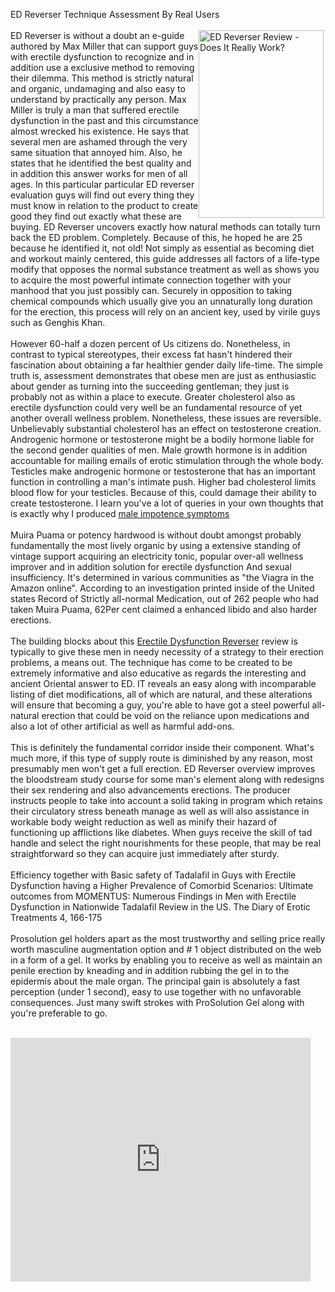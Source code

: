 ED Reverser Technique Assessment By Real Users
<br/>
<br/>
<img style="float: right;" title="ED Reverser Secret" src="http://www.edreverser.org/wp-content/uploads/2015/12/ED-336x280-4-300x250.jpg" alt="ED Reverser Review - Does It Really Work?" width="200" height="300" align="left">ED Reverser is without a doubt an e-guide authored by Max Miller that can support guys with erectile dysfunction to recognize and in addition use a exclusive method to removing their dilemma. This method is strictly natural and organic, undamaging and also easy to understand by practically any person. Max Miller is truly a man that suffered erectile dysfunction in the past and this circumstance almost wrecked his existence. He says that several men are ashamed through the very same situation that annoyed him. Also, he states that he identified the best quality and in addition this answer works for men of all ages. In this particular particular ED reverser evaluation guys will find out every thing they must know in relation to the product to create good they find out exactly what these are buying. ED Reverser uncovers exactly how natural methods can totally turn back the ED problem. Completely. Because of this, he hoped he are 25 because he identified it, not old! Not simply as essential as becoming diet and workout mainly centered, this guide addresses all factors of a life-type modify that opposes the normal substance treatment as well as shows you to acquire the most powerful intimate connection together with your manhood that you just possibly can. Securely in opposition to taking chemical compounds which usually give you an unnaturally long duration for the erection, this process will rely on an ancient key, used by virile guys such as Genghis Khan.
<br/>
<br/>
However 60-half a dozen percent of Us citizens do. Nonetheless, in contrast to typical stereotypes, their excess fat hasn't hindered their fascination about obtaining a far healthier gender daily life-time. The simple truth is, assessment demonstrates that obese men are just as enthusiastic about gender as turning into the succeeding gentleman; they just is probably not as within a place to execute. Greater cholesterol also as erectile dysfunction could very well be an fundamental resource of yet another overall wellness problem. Nonetheless, these issues are reversible. Unbelievably substantial cholesterol has an effect on testosterone creation. Androgenic hormone or testosterone might be a bodily hormone liable for the second gender qualities of men. Male growth hormone is in addition accountable for mailing emails of erotic stimulation through the whole body. Testicles make androgenic hormone or testosterone that has an important function in controlling a man's intimate push. Higher bad cholesterol limits blood flow for your testicles. Because of this, could damage their ability to create testosterone. I learn you've a lot of queries in your own thoughts that is exactly why I produced <a href="http://www.healthline.com/health/erectile-dysfunction">male impotence symptoms</a>
<br/>
<br/>
Muira Puama or potency hardwood is without doubt amongst probably fundamentally the most lively organic by using a extensive standing of vintage support acquiring an electricity tonic, popular over-all wellness improver and in addition solution for erectile dysfunction And sexual insufficiency. It's determined in various communities as "the Viagra in the Amazon online". According to an investigation printed inside of the United states Record of Strictly all-normal Medication, out of 262 people who had taken Muira Puama, 62Per cent claimed a enhanced libido and also harder erections.
<br/>
<br/>
The building blocks about this <a href="http://edreversersecret.com/">Erectile Dysfunction Reverser</a> review is typically to give these men in needy necessity of a strategy to their erection problems, a means out. The technique has come to be created to be extremely informative and also educative as regards the interesting and ancient Oriental answer to ED. IT reveals an easy along with incomparable listing of diet modifications, all of which are natural, and these alterations will ensure that becoming a guy, you're able to have got a steel powerful all-natural erection that could be void on the reliance upon medications and also a lot of other artificial as well as harmful add-ons.
<br/>
<br/>
This is definitely the fundamental corridor inside their component. What's much more, if this type of supply route is diminished by any reason, most presumably men won't get a full erection. ED Reverser overview improves the bloodstream study course for some man's element along with redesigns their sex rendering and also advancements erections. The producer instructs people to take into account a solid taking in program which retains their circulatory stress beneath manage as well as will also assistance in workable body weight reduction as well as minify their hazard of functioning up afflictions like diabetes. When guys receive the skill of tad handle and select the right nourishments for these people, that may be real straightforward so they can acquire just immediately after sturdy.
<br/>
<br/>
Efficiency together with Basic safety of Tadalafil in Guys with Erectile Dysfunction having a Higher Prevalence of Comorbid Scenarios: Ultimate outcomes from MOMENTUS: Numerous Findings in Men with Erectile Dysfunction in Nationwide Tadalafil Review in the US. The Diary of Erotic Treatments 4, 166-175
<br/>
<br/>
Prosolution gel holders apart as the most trustworthy and selling price really worth masculine augmentation option and # 1 object distributed on the web in a form of a gel. It works by enabling you to receive as well as maintain an penile erection by kneading and in addition rubbing the gel in to the epidermis about the male organ. The principal gain is absolutely a fast perception (under 1 second), easy to use together with no unfavorable consequences. Just many swift strokes with ProSolution Gel along with you're preferable to go.
<br/>
<br/>
<iframe width="480" height="390" src="https://www.youtube.com/embed/TPMm0OQ5EJs" frameborder="0" allowfullscreen></iframe>
